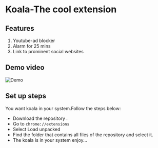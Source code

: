 # Koala-The cool extension

## Features
1. Youtube-ad blocker
2. Alarm for 25 mins
3. Link to prominent social websites


## Demo video

![Demo](resources/audio/demo.gif)


## Set up steps

You want koala in your system.Follow the steps below:

* Download the repository .
* Go to `chrome://extensions`
* Select Load unpacked
* Find the folder that contains all files of the repository and select it.
* The koala is in your system enjoy...
  

